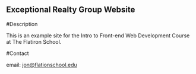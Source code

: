 Exceptional Realty Group Website
---

#Description

This is an example site for the Intro to Front-end Web Development Course at The Flatiron School.

#Contact

email: jon@flationschool.edu
